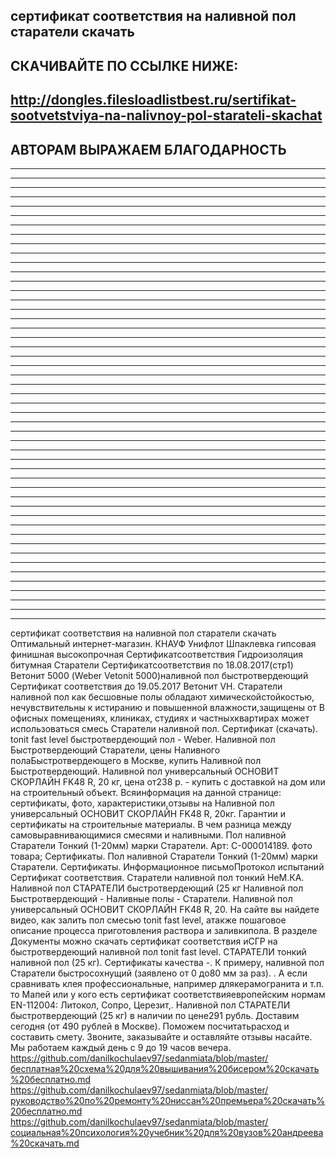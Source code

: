 сертификат соответствия на наливной пол старатели скачать
--------------------------------------------------
СКАЧИВАЙТЕ ПО ССЫЛКЕ НИЖЕ:
--------------------------------------------------
http://dongles.filesloadlistbest.ru/sertifikat-sootvetstviya-na-nalivnoy-pol-starateli-skachat
--------------------------------------------------
АВТОРАМ ВЫРАЖАЕМ БЛАГОДАРНОСТЬ
--------------------------------------------------
--------------------------------------------------
--------------------------------------------------
--------------------------------------------------
--------------------------------------------------
--------------------------------------------------
--------------------------------------------------
--------------------------------------------------
--------------------------------------------------
--------------------------------------------------
--------------------------------------------------
--------------------------------------------------
--------------------------------------------------
--------------------------------------------------
--------------------------------------------------
--------------------------------------------------
--------------------------------------------------
--------------------------------------------------
--------------------------------------------------
--------------------------------------------------
--------------------------------------------------
--------------------------------------------------
--------------------------------------------------
--------------------------------------------------
--------------------------------------------------
--------------------------------------------------
--------------------------------------------------
--------------------------------------------------
--------------------------------------------------
--------------------------------------------------
--------------------------------------------------
--------------------------------------------------
--------------------------------------------------
--------------------------------------------------
--------------------------------------------------
--------------------------------------------------
--------------------------------------------------
--------------------------------------------------
--------------------------------------------------
--------------------------------------------------
--------------------------------------------------
--------------------------------------------------
--------------------------------------------------
--------------------------------------------------
--------------------------------------------------
--------------------------------------------------
--------------------------------------------------
--------------------------------------------------
--------------------------------------------------
--------------------------------------------------
сертификат соответствия на наливной пол старатели скачать Оптимальный интернет-магазин. КНАУФ Унифлот Шпаклевка гипсовая финишная высокопрочная Сертификатсоответствия  Гидроизоляция битумная  Старатели Сертификатсоответствия по 18.08.2017(стр1)  Ветонит 5000 (Weber Vetonit 5000)наливной пол быстротвердеющий Сертификат соответствия до 19.05.2017 Ветонит VH. Старатели наливной пол как бесшовные полы обладают химическойстойкостью, нечувствительны к истиранию и повышенной влажности,защищены от  В офисных помещениях, клиниках, студиях и частныхквартирах может использоваться смесь Старатели наливной пол. Сертификат (скачать). tonit fast level быстротвердеющий пол - Weber. Наливной пол Быстротвердеющий Старатели, цены Наливного полаБыстротвердеющего в Москве, купить Наливной пол Быстротвердеющий. Наливной пол универсальный ОСНОВИТ СКОРЛАЙН FK48 R, 20 кг, цена от238 р. - купить с доставкой на дом или на строительный объект. Всяинформация на данной странице: сертификаты, фото, характеристики,отзывы на Наливной пол универсальный ОСНОВИТ СКОРЛАЙН FK48 R, 20кг. Гарантии и сертификаты на строительные материалы. В чем разница между самовыравнивающимися смесями и наливными. Пол наливной Старатели Тонкий (1-20мм) марки Старатели. Арт: С-000014189. фото товара; Сертификаты. Пол наливной Старатели Тонкий (1-20мм) марки Старатели. Сертификаты. Информационное письмоПротокол испытаний Сертификат соответствия. Старатели наливной пол тонкий  НеМ.КА. Наливной пол СТАРАТЕЛИ быстротвердеющий (25 кг
Наливной пол Быстротвердеющий - Наливные полы - Старатели. Наливной пол универсальный ОСНОВИТ СКОРЛАЙН FK48 R, 20. На сайте вы найдете видео, как залить пол смесью tonit fast level, атакже пошаговое описание процесса приготовления раствора и заливкипола. В разделе Документы можно скачать сертификат соответствия иСГР на быстротвердеющий наливной пол tonit fast level. СТАРАТЕЛИ тонкий наливной пол (25 кг). Сертификаты качества -. К примеру, наливной пол Старатели быстросохнущий (заявлено  от 0 до80 мм за раз). . А если сравнивать клея профессиональные, например длякерамогранита и т.п. то Мапей или у кого есть сертификат соответствияевропейским нормам EN-112004: Литокол, Сопро, Церезит,. Наливной пол СТАРАТЕЛИ быстротвердеющий (25 кг) в наличии по цене291 рубль. Доставим сегодня (от 490 рублей в Москве). Поможем посчитатьрасход и составить смету. Звоните, заказывайте и оставляйте отзывы насайте. Мы работаем каждый день с 9 до 19 часов вечера.
https://github.com/danilkochulaev97/sedanmiata/blob/master/бесплатная%20схема%20для%20вышивания%20бисером%20скачать%20бесплатно.md
https://github.com/danilkochulaev97/sedanmiata/blob/master/руководство%20по%20ремонту%20ниссан%20премьера%20скачать%20бесплатно.md
https://github.com/danilkochulaev97/sedanmiata/blob/master/социальная%20психология%20учебник%20для%20вузов%20андреева%20скачать.md